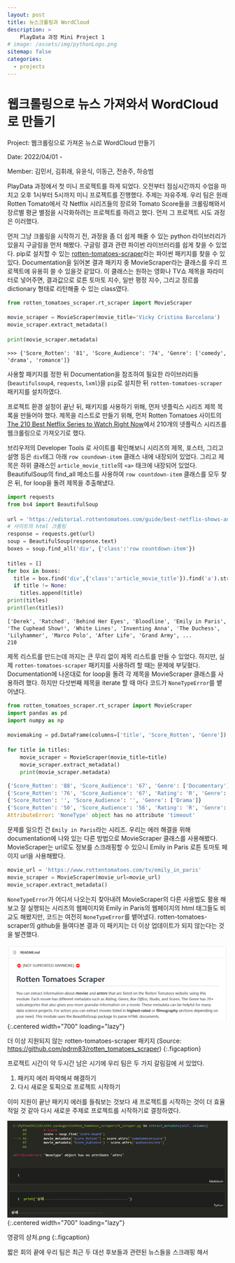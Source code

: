 ```yaml
---
layout: post
title: 뉴스크롤링과 WordCloud
description: >
    PlayData 과정 Mini Project 1
# image: /assets/img/pythonLogo.png
sitemap: false
categories:
  - projects
---
```


# 웹크롤링으로 뉴스 가져와서 WordCloud로 만들기

Project: 웹크롤링으로 가져온 뉴스로 WordCloud 만들기

Date: 2022/04/01 - 

Member: 김민서, 김휘래, 유윤식, 이동근, 전송주, 하승범

PlayData 과정에서 첫 미니 프로젝트를 하게 되었다. 오전부터 점심시간까지 수업을 마치고 오후 1시부터 5시까지 미니 프로젝트를 진행했다. 주제는 자유주제. 우리 팀은 원래 Rotten Tomato에서 각 Netflix 시리즈들의 장르와 Tomato Score들을 크롤링해와서 장르별 평균 별점을 시각화하려는 프로젝트를 하려고 했다. 먼저 그 프로젝트 시도 과정은 이러했다.

먼저 그냥 크롤링을 시작하기 전, 과정을 좀 더 쉽게 해줄 수 있는 python 라이브러리가 있을지 구글링을 먼저 해봤다. 구글링 결과 관련 파이썬 라이브러리를 쉽게 찾을 수 있었다. pip로 설치할 수 있는 [rotten-tomatoes-scraper](https://pypi.org/project/rotten-tomatoes-scraper/)라는 파이썬 패키지를 찾을 수 있있다. Documentation을 읽어본 결과 패키지 중 MovieScraper라는 클래스를 우리 프로젝트에 유용히 쓸 수 있을것 같았다. 이 클래스는 원하는 영화나 TV쇼 제목을 파라미터로 넣어주면, 결과값으로 로튼 토마토 지수, 일반 평정 지수, 그리고 장르를 dictionary 형태로 리턴해줄 수 있는 class였다.

```python
from rotten_tomatoes_scraper.rt_scraper import MovieScraper

movie_scraper = MovieScraper(movie_title='Vicky Cristina Barcelona')
movie_scraper.extract_metadata()

print(movie_scraper.metadata)
```
```
>>> {'Score_Rotten': '81', 'Score_Audience': '74', 'Genre': ['comedy', 'drama', 'romance']}
```
사용할 패키지를 정한 뒤 Documentation을 참조하여 필요한 라이브러리들(`beautifulsoup4`, `requests`, `lxml`)을 `pip`로 설치한 뒤 `rotten-tomatoes-scraper` 패키지를 설치하였다.

프로젝트 환경 설정이 끝난 뒤, 패키지를 사용하기 위해, 먼저 넷플릭스 시리즈 제목 목록을 만들어야 했다. 제목을 리스트로 만들기 위해, 먼저 Rotten Tomatoes 사이트의 [The 210 Best Netflix Series to Watch Right Now](https://editorial.rottentomatoes.com/guide/best-netflix-shows-and-movies-to-binge-watch-now/)에서 210개의 넷플릭스 시리즈를 웹크롤링으로 가져오기로 했다. 

브리우저의 Developer Tools 로 사이트를 확인해보니 시리즈의 제목, 포스터, 그리고 설명 등은 `div`태그 아래 `row coundown-item` 클래스 내에 내장되어 있었다. 그리고 제목은 하위 클래스인 `article_movie_title`의 `<a>` 태크에 내장되어 있었다. BeautifulSoup의 find_all 메소드를 사용하여 `row countdown-item` 클래스를 모두 찾은 뒤, for loop을 돌려 제목을 추출해냈다.

```python
import requests
from bs4 import BeautifulSoup

url = 'https://editorial.rottentomatoes.com/guide/best-netflix-shows-and-movies-to-binge-watch-now/'
# 사이트의 html 크롤링
response = requests.get(url)
soup = BeautifulSoup(response.text)
boxes = soup.find_all('div', {'class':'row countdown-item'})

titles = []
for box in boxes:
  title = box.find('div',{'class':'article_movie_title'}).find('a').string
  if title != None:
    titles.append(title)
print(titles)
print(len(titles))
```
```
['Derek', 'Ratched', 'Behind Her Eyes', 'Bloodline', 'Emily in Paris', 'The Cuphead Show!', 'White Lines', 'Inventing Anna', 'The Duchess', 'Lilyhammer', 'Marco Polo', 'After Life', 'Grand Army', ...
210
```

제목 리스트를 만드는데 까지는 큰 무리 없이 제목 리스트를 만들 수 있었다. 하지만, 실제 `rotten-tomatoes-scraper` 패키지를 사용하려 할 때는 문제에 부딪혔다. Documentation에 나온대로 for loop을 돌려 각 제목을 MovieScraper 클래스를 사용하려 했다. 하지만 다섯번째 제목을 iterate 할 때 마다 코드가 `NoneTypeError`를 뱉어냈다.

```python
from rotten_tomatoes_scraper.rt_scraper import MovieScraper
import pandas as pd
import numpy as np

moviemaking = pd.DataFrame(columns=['title', 'Score_Rotten', 'Genre'])

for title in titles:
    movie_scraper = MovieScraper(movie_title=title)
    movie_scraper.extract_metadata()
    print(movie_scraper.metadata)
```


```python
{'Score_Rotten': '88', 'Score_Audience': '67', 'Genre': ['Documentary']}
{'Score_Rotten': '76', 'Score_Audience': '67', 'Rating': 'R', 'Genre': ['Drama', 'Comedy']}
{'Score_Rotten': '', 'Score_Audience': '', 'Genre': ['Drama']}
{'Score_Rotten': '50', 'Score_Audience': '56', 'Rating': 'R', 'Genre': ['Horror', 'Mystery&thriller']}
AttributeError: 'NoneType' object has no attribute 'timeout'
```
문제를 일으킨 건 `Emily in Paris`라는 시리즈. 우리는 에러 해결을 위해 documentation에 나와 있는 다른 방법으로 MovieScraper 클래스를 사용해봤다. MovieScraper는 url로도 정보를 스크래핑할 수 있으니 Emily in Paris 로튼 토마토 페이지 url을 사용해봤다. 
```python
movie_url = 'https://www.rottentomatoes.com/tv/emily_in_paris'
movie_scraper = MovieScraper(movie_url=movie_url)
movie_scraper.extract_metadata()
```
`NoneTypeError`가 어디서 나오는지 찾아내려 MovieScraper의 다른 사용법도 활용 해보고 잘 실행되는 시리즈의 웹페이지와 Emily in Paris의 웹페이지의 html 태그들도 비교도 해봤지만, 코드는 여전히 `NoneTypeError`를 뱉어냈다. rotten-tomatoes-scraper의 github을 들여다본 결과 이 패키지는 더 이상 업데이트가 되지 않는다는 것을 발견했다.


![Discontinued](/assets/img/projects/News/discontinuedPackage.png){:.centered width="700" loading="lazy"}

더 이상 지원되지 않는 rotten-tomatoes-scraper 패키지 (Source: https://github.com/pdrm83/rotten_tomatoes_scraper)
{:.figcaption}

프로젝트 시간이 약 두시간 남은 시기에 우리 팀은 두 가지 갈림길에 서 있었다. 
1. 패키지 에러 파악해셔 해결하기
2. 다시 새로운 토픽으로 프로젝트 시작하기

이미 지원이 끝난 패키지 에러를 들춰보는 것보다 새 프로젝트를 시작하는 것이 더 효율적일 것 같아 다시 새로운 주제로 프로젝트를 시작하기로 결정하였다. 

![Battlescar](/assets/img/projects/News/battlescar.png){:.centered width="700" loading="lazy"}

영광의 상처.png
{:.figcaption}

짧은 회의 끝에 우리 팀은 최근 두 대선 후보들과 관련된 뉴스들을 스크래핑 해서 